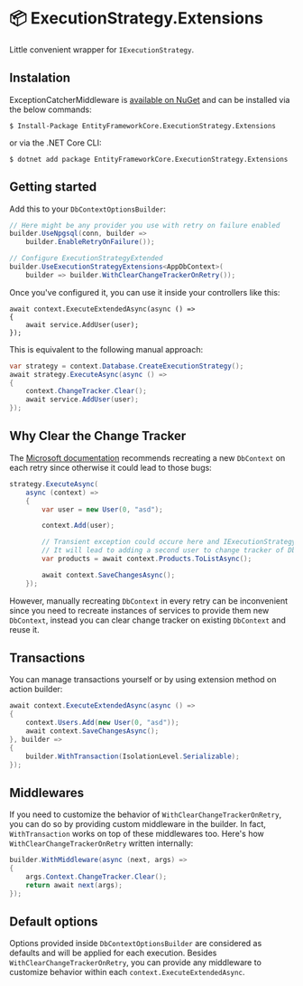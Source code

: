 # 📦 ExecutionStrategy.Extensions
Little convenient wrapper for `IExecutionStrategy`.

## Instalation
ExceptionCatcherMiddleware is [available on NuGet](https://www.nuget.org/packages/EntityFrameworkCore.ExecutionStrategy.Extensions) and can be installed via the below commands:
```
$ Install-Package EntityFrameworkCore.ExecutionStrategy.Extensions
```
or via the .NET Core CLI:

```
$ dotnet add package EntityFrameworkCore.ExecutionStrategy.Extensions
```

## Getting started
Add this to your `DbContextOptionsBuilder`:
```csharp
// Here might be any provider you use with retry on failure enabled
builder.UseNpgsql(conn, builder => 
    builder.EnableRetryOnFailure());

// Configure ExecutionStrategyExtended
builder.UseExecutionStrategyExtensions<AppDbContext>(
    builder => builder.WithClearChangeTrackerOnRetry());
```

Once you've configured it, you can use it inside your controllers like this:
```csharp[README.md](README.md)
await context.ExecuteExtendedAsync(async () =>
{
    await service.AddUser(user);
});
```

This is equivalent to the following manual approach:
```csharp
var strategy = context.Database.CreateExecutionStrategy();
await strategy.ExecuteAsync(async () =>
{
    context.ChangeTracker.Clear();
    await service.AddUser(user);
});
```

## Why Clear the Change Tracker
The [Microsoft documentation](https://learn.microsoft.com/en-us/ef/ef6/fundamentals/connection-resiliency/retry-logic#solution-manually-call-execution-strategy) recommends recreating a new `DbContext` on each retry since otherwise it could lead to those bugs:
```csharp
strategy.ExecuteAsync(
	async (context) =>
	{
		var user = new User(0, "asd");

		context.Add(user);

		// Transient exception could occure here and IExecutionStrategy will retry execution 
		// It will lead to adding a second user to change tracker of DbContext
		var products = await context.Products.ToListAsync();

		await context.SaveChangesAsync();
	});
```
However, manually recreating `DbContext` in every retry can be inconvenient since you need to recreate instances of services to provide them new `DbContext`, instead you can clear change tracker on existing `DbContext` and reuse it.

## Transactions
You can manage transactions yourself or by using extension method on action builder:
```csharp
await context.ExecuteExtendedAsync(async () =>
{
    context.Users.Add(new User(0, "asd"));
    await context.SaveChangesAsync();
}, builder =>
{
    builder.WithTransaction(IsolationLevel.Serializable);
});
```

## Middlewares
If you need to customize the behavior of `WithClearChangeTrackerOnRetry`, you can do so by providing custom middleware in the builder. In fact, `WithTransaction` works on top of these middlewares too. Here's how `WithClearChangeTrackerOnRetry` written internally:
```csharp
builder.WithMiddleware(async (next, args) =>
{
    args.Context.ChangeTracker.Clear();
    return await next(args);
});
```

## Default options
Options provided inside `DbContextOptionsBuilder` are considered as defaults and will be applied for each execution. Besides `WithClearChangeTrackerOnRetry`, you can provide any middleware to customize behavior within each `context.ExecuteExtendedAsync`.